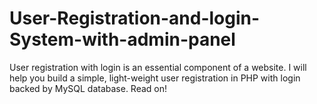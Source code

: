 # User-Registration-and-login-System-with-admin-panel
User registration with login is an essential component of a website. I will help you build a simple, light-weight user registration in PHP with login backed by MySQL database. Read on!
